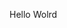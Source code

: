 Hello Wolrd














































































































































































































































































































































































































































































































































































































































































































































































































































































































































































































































































































































































































































































































































































































































































































































































































































































































































































































































































































































































































































































































































































































































































































































































































































































































































































































































































































































































































































































































































































































































































































































































































































































































































































































































































































































































































































































































































































































































































































































































































































































































































































































































































































































































































































































































































































































































































































































































































































































































